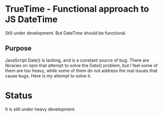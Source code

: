 # TrueTime - Functional approach to JS DateTime

Still under development. But DateTime should be functional.

## Purpose

JavaScript Date() is lacking, and is a constant source of bug. There are libraries on npm that attempt to solve the Date() problem,
but I feel some of them are too heavy, while some of them do not address the real issues that cause bugs. Here is my attempt to
solve it.

# Status

It is still under heavy development.
